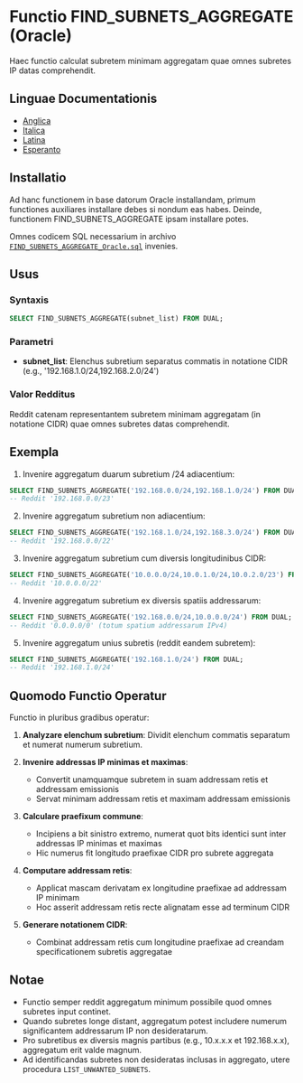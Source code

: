 # Functio FIND_SUBNETS_AGGREGATE (Oracle)

Haec functio calculat subretem minimam aggregatam quae omnes subretes IP datas comprehendit.

## Linguae Documentationis

- [Anglica](./FIND_SUBNETS_AGGREGATE_Oracle.en.md)
- [Italica](./FIND_SUBNETS_AGGREGATE_Oracle.it.md)
- [Latina](./FIND_SUBNETS_AGGREGATE_Oracle.la.md)
- [Esperanto](./FIND_SUBNETS_AGGREGATE_Oracle.eo.md)

## Installatio

Ad hanc functionem in base datorum Oracle installandam, primum functiones auxiliares installare debes si nondum eas habes. Deinde, functionem FIND_SUBNETS_AGGREGATE ipsam installare potes.

Omnes codicem SQL necessarium in archivo [`FIND_SUBNETS_AGGREGATE_Oracle.sql`](./sql/FIND_SUBNETS_AGGREGATE_Oracle.sql) invenies.

## Usus

### Syntaxis

```sql
SELECT FIND_SUBNETS_AGGREGATE(subnet_list) FROM DUAL;
```

### Parametri

- **subnet_list**: Elenchus subretium separatus commatis in notatione CIDR (e.g., '192.168.1.0/24,192.168.2.0/24')

### Valor Redditus

Reddit catenam representantem subretem minimam aggregatam (in notatione CIDR) quae omnes subretes datas comprehendit.

## Exempla

1. Invenire aggregatum duarum subretium /24 adiacentium:
```sql
SELECT FIND_SUBNETS_AGGREGATE('192.168.0.0/24,192.168.1.0/24') FROM DUAL;
-- Reddit '192.168.0.0/23'
```

2. Invenire aggregatum subretium non adiacentium:
```sql
SELECT FIND_SUBNETS_AGGREGATE('192.168.1.0/24,192.168.3.0/24') FROM DUAL;
-- Reddit '192.168.0.0/22'
```

3. Invenire aggregatum subretium cum diversis longitudinibus CIDR:
```sql
SELECT FIND_SUBNETS_AGGREGATE('10.0.0.0/24,10.0.1.0/24,10.0.2.0/23') FROM DUAL;
-- Reddit '10.0.0.0/22'
```

4. Invenire aggregatum subretium ex diversis spatiis addressarum:
```sql
SELECT FIND_SUBNETS_AGGREGATE('192.168.0.0/24,10.0.0.0/24') FROM DUAL;
-- Reddit '0.0.0.0/0' (totum spatium addressarum IPv4)
```

5. Invenire aggregatum unius subretis (reddit eandem subretem):
```sql
SELECT FIND_SUBNETS_AGGREGATE('192.168.1.0/24') FROM DUAL;
-- Reddit '192.168.1.0/24'
```

## Quomodo Functio Operatur

Functio in pluribus gradibus operatur:

1. **Analyzare elenchum subretium**: Dividit elenchum commatis separatum et numerat numerum subretium.

2. **Invenire addressas IP minimas et maximas**: 
   - Convertit unamquamque subretem in suam addressam retis et addressam emissionis
   - Servat minimam addressam retis et maximam addressam emissionis

3. **Calculare praefixum commune**:
   - Incipiens a bit sinistro extremo, numerat quot bits identici sunt inter addressas IP minimas et maximas
   - Hic numerus fit longitudo praefixae CIDR pro subrete aggregata

4. **Computare addressam retis**:
   - Applicat mascam derivatam ex longitudine praefixae ad addressam IP minimam
   - Hoc asserit addressam retis recte alignatam esse ad terminum CIDR

5. **Generare notationem CIDR**:
   - Combinat addressam retis cum longitudine praefixae ad creandam specificationem subretis aggregatae

## Notae

- Functio semper reddit aggregatum minimum possibile quod omnes subretes input continet.
- Quando subretes longe distant, aggregatum potest includere numerum significantem addressarum IP non desideratarum.
- Pro subretibus ex diversis magnis partibus (e.g., 10.x.x.x et 192.168.x.x), aggregatum erit valde magnum.
- Ad identificandas subretes non desideratas inclusas in aggregato, utere procedura `LIST_UNWANTED_SUBNETS`.
